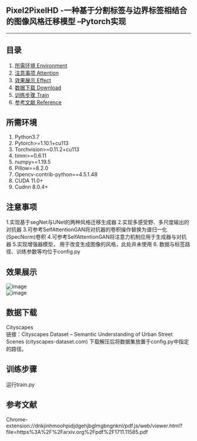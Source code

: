 ﻿## Pixel2PixelHD -一种基于分割标签与边界标签相结合的图像风格迁移模型 –Pytorch实现
---

## 目录  
1. [所需环境 Environment](#所需环境) 
2. [注意事项 Attention](#注意事项) 
3. [效果展示 Effect](#效果展示)
4. [数据下载 Download](#数据下载) 
5. [训练步骤 Train](#训练步骤) 
6. [参考文献 Reference](#参考文献) 

## 所需环境  
1. Python3.7
2. Pytorch>=1.10.1+cu113  
3. Torchvision>=0.11.2+cu113
4. timm>=0.6.11
5. numpy==1.19.5
6. Pillow==8.2.0
7. Opencv-contrib-python==4.5.1.48
8. CUDA 11.0+
9. Cudnn 8.0.4+

## 注意事项  
1.实现基于segNet与UNet的两种风格迁移生成器 
2.实现多感受野、多尺度输出的对抗器
3.可参考SelfAttentionGAN将对抗器的卷积操作替换为谱归一化(SpecNorm)卷积
4.可参考SelfAttentionGAN将注意力机制应用于生成器与对抗器
5.实现增强器模型， 用于改变生成图像的风格，此处并未使用
6. 数据与标签路径、训练参数等均位于config.py  

## 效果展示
![image]()  
![image]()  

## 数据下载    
Cityscapes  
链接：Cityscapes Dataset – Semantic Understanding of Urban Street Scenes (cityscapes-dataset.com)
下载解压后将数据集放置于config.py中指定的路径。 

## 训练步骤  
运行train.py  

## 参考文献  
Chrome-extension://dnkjinhmoohpidjdgehjbglmgbngnknl/pdf.js/web/viewer.html?file=https%3A%2F%2Farxiv.org%2Fpdf%2F1711.11585.pdf 
